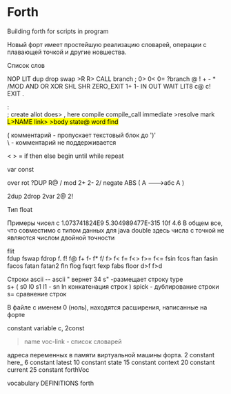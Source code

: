 # Forth
Building forth for scripts in program

  Новый форт имеет простейшую реализацию словарей, 
операции с плавающей точкой и другие новшества.

Список слов

NOP LIT dup drop swap    >R R>    CALL  branch   ;
    0> 0< 0= ?branch
    @ !
    + - * /MOD
    AND OR XOR SHL SHR
    ZERO_EXIT 1+ 1-
    IN OUT WAIT   LIT8  c@ c! 
  EXIT .

 :       
 ;   create   allot  does>  ,   here
compile   compile_call   immediate   >resolve   <resolve  >mark  <mark
name>    L>NAME      link>    >body   state@ 
word  find

 (  комментарий - пропускает текстовый блок до ')'  
  \ - комментарий не поддерживается

< > = 
if   then else
begin  until while repeat

var  const  

over  rot ?DUP  R@  /   mod
2+  2-  2/
negate
ABS ( A --->абс A )

2dup  2drop   2var 2@  2!

Тип float

Примеры  чисел с 
1.073741824E9  5.304989477E-315  10f  4.6
 В общем все, что совместимо с типом данных для java double
 здесь числа с точкой не являются числом двойной точности

flit  
fdup fswap fdrop
  f.  f! f@  f+ f-  f*  f/   f> f< f= f<> f>= f<=
 fsin fcos ftan  fasin facos fatan fatan2 
 fln flog  fsqrt fexp fabs floor  d>f f>d

Строки 
ascii  --   ascii "  вернет 34
s"  -размещает строку 
type  
s+  ( s0  l0   s1  l1   -   sn  ln   конкатенация строк  )
spick - дублирование строки
s=  сравнение строк

В файле с именем 0 (ноль), находятся расширения, написанные на форте

constant   variable   c,  2const
>name
voc-link - список словарей
  
адреса переменных в памяти виртуальной машины форта.
 2  constant here_
 6  constant latest
 10 constant state
 15 constant context
 20 constant current
 25 constant forthVoc

vocabulary   DEFINITIONS  forth
